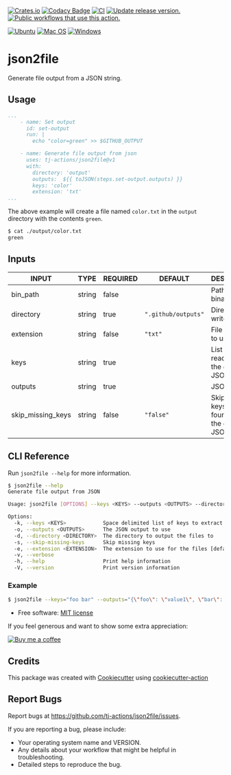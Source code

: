 [![Crates.io](https://img.shields.io/crates/v/json2file)](https://crates.io/crates/json2file)
[![Codacy Badge](https://app.codacy.com/project/badge/Grade/29ec338049e8410cbf7f858d84b22ab8)](https://www.codacy.com/gh/tj-actions/json2file/dashboard?utm_source=github.com\&utm_medium=referral\&utm_content=tj-actions/json2file\&utm_campaign=Badge_Grade)
[![CI](https://github.com/tj-actions/json2file/workflows/CI/badge.svg)](https://github.com/tj-actions/json2file/actions?query=workflow%3ACI)
[![Update release version.](https://github.com/tj-actions/json2file/actions/workflows/sync-release-version.yml/badge.svg)](https://github.com/tj-actions/json2file/actions/workflows/sync-release-version.yml)
[![Public workflows that use this action.](https://img.shields.io/endpoint?url=https%3A%2F%2Fused-by.vercel.app%2Fapi%2Fgithub-actions%2Fused-by%3Faction%3Dtj-actions%2Fjson2file%26badge%3Dtrue)](https://github.com/search?o=desc\&q=tj-actions+json2file+language%3AYAML\&s=\&type=Code)

[![Ubuntu](https://img.shields.io/badge/Ubuntu-E95420?logo=ubuntu\&logoColor=white)](https://docs.github.com/en/actions/reference/workflow-syntax-for-github-actions#jobsjob_idruns-on)
[![Mac OS](https://img.shields.io/badge/mac%20os-000000?logo=macos\&logoColor=F0F0F0)](https://docs.github.com/en/actions/reference/workflow-syntax-for-github-actions#jobsjob_idruns-on)
[![Windows](https://img.shields.io/badge/Windows-0078D6?logo=windows\&logoColor=white)](https://docs.github.com/en/actions/reference/workflow-syntax-for-github-actions#jobsjob_idruns-on)

# json2file

Generate file output from a JSON string.

## Usage

```yaml
...
    - name: Set output
      id: set-output
      run: |
        echo "color=green" >> $GITHUB_OUTPUT

    - name: Generate file output from json
      uses: tj-actions/json2file@v1
      with:
        directory: 'output'
        outputs:  ${{ toJSON(steps.set-output.outputs) }}
        keys: 'color'
        extension: 'txt'
...
```

The above example will create a file named `color.txt` in the `output` directory with the contents `green`.

```bash
$ cat ./output/color.txt
green
```

## Inputs

<!-- AUTO-DOC-INPUT:START - Do not remove or modify this section -->

|       INPUT       |  TYPE  | REQUIRED |       DEFAULT       |                         DESCRIPTION                         |
|-------------------|--------|----------|---------------------|-------------------------------------------------------------|
|     bin\_path      | string |  false   |                     |                     Path to the binary                      |
|     directory     | string |   true   | `".github/outputs"` |                    Directory to write to                    |
|     extension     | string |  false   |       `"txt"`       |                    File extension to use                    |
|       keys        | string |   true   |                     |   List of Keys to read from<br>the `outputs` JSON string    |
|      outputs      | string |   true   |                     |                         JSON string                         |
| skip\_missing\_keys | string |  false   |      `"false"`      | Skip missing keys not found in<br>the `outputs` JSON string |

<!-- AUTO-DOC-INPUT:END -->

## CLI Reference

Run `json2file --help` for more information.

```bash
$ json2file --help
Generate file output from JSON

Usage: json2file [OPTIONS] --keys <KEYS> --outputs <OUTPUTS> --directory <DIRECTORY>

Options:
  -k, --keys <KEYS>            Space delimited list of keys to extract from the JSON output converted into Vec<String>
  -o, --outputs <OUTPUTS>      The JSON output to use
  -d, --directory <DIRECTORY>  The directory to output the files to
  -s, --skip-missing-keys      Skip missing keys
  -e, --extension <EXTENSION>  The extension to use for the files [default: txt]
  -v, --verbose                
  -h, --help                   Print help information
  -V, --version                Print version information
```

### Example

```bash
$ json2file --keys="foo bar" --outputs="{\"foo\": \"value1\", \"bar\": \"value2\"}" --directory=/tmp --extension=txt
```

*   Free software: [MIT license](LICENSE)

If you feel generous and want to show some extra appreciation:

[![Buy me a coffee][buymeacoffee-shield]][buymeacoffee]

[buymeacoffee]: https://www.buymeacoffee.com/jackton1

[buymeacoffee-shield]: https://www.buymeacoffee.com/assets/img/custom_images/orange_img.png

## Credits

This package was created with [Cookiecutter](https://github.com/cookiecutter/cookiecutter) using [cookiecutter-action](https://github.com/tj-actions/cookiecutter-action)

## Report Bugs

Report bugs at https://github.com/tj-actions/json2file/issues.

If you are reporting a bug, please include:

*   Your operating system name and VERSION.
*   Any details about your workflow that might be helpful in troubleshooting.
*   Detailed steps to reproduce the bug.
